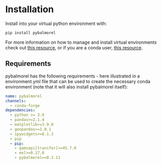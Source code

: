 # Installation
Install into your virtual python environment with:

`pip install pybalmorel`

For more information on how to manage and install virtual environments check out [this resource](https://docs.python.org/3/library/venv.html), or if you are a conda user, [this resource](https://docs.conda.io/projects/conda/en/latest/user-guide/tasks/manage-environments.html).

## Requirements
pybalmorel has the following requirements - here illustrated in a environment.yml file that can be used to create the necessary conda environment (note that it will also install pybalmorel itself):
```yaml
name: pybalmorel
channels:
  - conda-forge
dependencies:
  - python >= 3.9
  - pandas>=2.1.4 
  - matplotlib>=3.9.0 
  - geopandas>=1.0.1
  - ipywidgets>=8.1.3
  - pip
  - pip:
    - gamsapi[transfer]>=45.7.0 
    - eel>=0.17.0
    - pybalmorel==0.3.11
```
